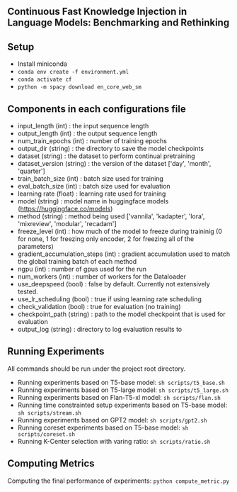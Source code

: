 ##  Continuous Fast Knowledge Injection in Language Models: Benchmarking and Rethinking

## Setup
- Install miniconda
- `conda env create -f environment.yml`
- `conda activate cf`
- `python -m spacy download en_core_web_sm`

## Components in each configurations file
- input_length (int) : the input sequence length
- output_length (int) : the output sequence length
- num_train_epochs (int) : number of training epochs 
- output_dir (string) : the directory to save the model checkpoints
- dataset (string) : the dataset to perform continual pretraining
- dataset_version (string) : the version of the dataset ['day', 'month', 'quarter']
- train_batch_size (int) : batch size used for training
- eval_batch_size (int) : batch size used for evaluation
- learning rate (float) : learning rate used for training
- model (string) : model name in huggingface models (https://huggingface.co/models)
- method (string) : method being used ['vannila', 'kadapter', 'lora', 'mixreview', 'modular', 'recadam']
- freeze_level (int) : how much of the model to freeze during traininig (0 for none, 1 for freezing only encoder, 2 for freezing all of the parameters)
- gradient_accumulation_steps (int) : gradient accumulation used to match the global training batch of each method
- ngpu (int) : number of gpus used for the run
- num_workers (int) : number of workers for the Dataloader
- use_deepspeed (bool) : false by default. Currently not extensively tested.
- use_lr_scheduling (bool) : true if using learning rate scheduling
- check_validation (bool) : true for evaluation (no training)
- checkpoint_path (string) : path to the model checkpoint that is used for evaluation
- output_log (string) : directory to log evaluation results to

## Running Experiments
All commands should be run under the project root directory. 
- Running experiments based on T5-base model: `sh scripts/t5_base.sh`
- Running experiments based on T5-large model: `sh scripts/t5_large.sh`
- Running experiments based on Flan-T5-xl model: `sh scripts/flan.sh`
- Running time constrainted setup experiments based on T5-base model: `sh scripts/stream.sh`
- Running experiments based on GPT2 model: `sh scripts/gpt2.sh`
- Running coreset experiments based on T5-base model: `sh scripts/coreset.sh`
- Running K-Center selection with varing ratio: `sh scripts/ratio.sh`

## Computing Metrics
Computing the final performance of experiments: `python compute_metric.py`
